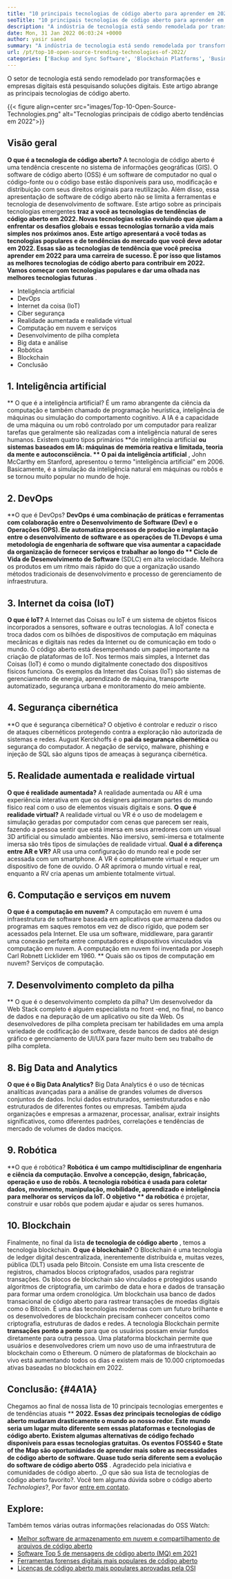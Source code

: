 ```yaml
---
title: "10 principais tecnologias de código aberto para aprender em 2022" 
seoTitle: "10 principais tecnologias de código aberto para aprender em 2022" 
description: "A indústria de tecnologia está sendo remodelada por transformações e empresas digitais está pesquisando soluções digitais. Esta postagem abrange as principais tecnologias de código aberto" 
date: Mon, 31 Jan 2022 06:03:24 +0000
author: yasir saeed
summary: "A indústria de tecnologia está sendo remodelada por transformações e empresas digitais está pesquisando soluções digitais. Este artigo abrange as principais tecnologias de código aberto." 
url: /pt/top-10-open-source-trending-technologies-of-2022/
categories: ['Backup and Sync Software', 'Blockchain Platforms', 'Business Intelligence Software', 'DevOps', 'Software Development']
---
```


O setor de tecnologia está sendo remodelado por transformações e empresas digitais está pesquisando soluções digitais. Este artigo abrange as principais tecnologias de código aberto.

{{< figure align=center src="images/Top-10-Open-Source-Technologies.png" alt="Tecnologias principais de código aberto tendências em 2022">}}


## **Visão geral**
**O que é a tecnologia de código aberto?**  A tecnologia de código aberto é uma tendência crescente no sistema de informações geográficas (GIS). O software de código aberto (OSS) é um software de computador no qual o código-fonte ou o código base estão disponíveis para uso, modificação e distribuição com seus direitos originais para reutilização. Além disso, essa apresentação de software de código aberto não se limita a ferramentas e tecnologia de desenvolvimento de software.
Este artigo sobre as principais tecnologias emergentes **traz a você as tecnologias de tendências de código aberto em 2022. Novas tecnologias estão evoluindo que ajudam a enfrentar os desafios globais e essas tecnologias tornarão a vida mais simples nos próximos anos. Este artigo apresentará a você todas as tecnologias populares e de tendências do mercado que você deve adotar em 2022. Essas são as tecnologias de tendência que você precisa aprender em 2022 para uma carreira de sucesso. É por isso que listamos as melhores tecnologias de código aberto para contribuir em 2022. Vamos começar com tecnologias populares e dar uma olhada nas melhores tecnologias futuras** .
  * Inteligência artificial
  * DevOps
  * Internet da coisa (IoT)
  * Cíber segurança
  * Realidade aumentada e realidade virtual
  * Computação em nuvem e serviços
  * Desenvolvimento de pilha completa
  * Big data e análise
  * Robótica
  * Blockchain
  * Conclusão

## 1. Inteligência artificial
** O que é a inteligência artificial? É um ramo abrangente da ciência da computação e também chamado de programação heurística, inteligência de máquinas ou simulação do comportamento cognitivo. A IA é a capacidade de uma máquina ou um robô controlado por um computador para realizar tarefas que geralmente são realizadas com a inteligência natural de seres humanos.
Existem quatro tipos primários **de inteligência artificial  **ou sistemas baseados em IA: máquinas de memória reativa e limitada, teoria da mente e autoconsciência. **  O pai da inteligência artificial** , John McCarthy em Stanford, apresentou o termo "inteligência artificial" em 2006. Basicamente, é a simulação da inteligência natural em máquinas ou robôs e se tornou muito popular no mundo de hoje.

## 2. DevOps
**O que é DevOps?  **DevOps é uma combinação de práticas e ferramentas com colaboração entre o Desenvolvimento de Software (Dev) e o Operações (OPS). Ele automatiza processos de produção e implantação entre o desenvolvimento de software e as operações de TI.Devops é uma metodologia de engenharia de software que visa aumentar a capacidade da organização de fornecer serviços e trabalhar ao longo do **  Ciclo de Vida de Desenvolvimento de Software**  (SDLC) em alta velocidade. Melhora os produtos em um ritmo mais rápido do que a organização usando métodos tradicionais de desenvolvimento e processo de gerenciamento de infraestrutura.

## 3. Internet da coisa (IoT)
**O que é IoT?**  A Internet das Coisas ou IoT é um sistema de objetos físicos incorporados a sensores, software e outras tecnologias. A IoT conecta e troca dados com os bilhões de dispositivos de computação em máquinas mecânicas e digitais nas redes da Internet ou de comunicação em todo o mundo. O código aberto está desempenhando um papel importante na criação de plataformas de IoT. Nos termos mais simples, a Internet das Coisas (IoT) é como o mundo digitalmente conectado dos dispositivos físicos funciona. Os exemplos da Internet das Coisas (IoT) são sistemas de gerenciamento de energia, aprendizado de máquina, transporte automatizado, segurança urbana e monitoramento do meio ambiente.

## 4. Segurança cibernética
**O que é segurança cibernética? O objetivo é controlar e reduzir o risco de ataques cibernéticos protegendo contra a exploração não autorizada de sistemas e redes. August Kerckhoffs é o  **pai da segurança cibernética**   ou segurança do computador. A negação de serviço, malware, phishing e injeção de SQL são alguns tipos de ameaças à segurança cibernética.

## 5. Realidade aumentada e realidade virtual
**O que é realidade aumentada?**  A realidade aumentada ou AR é uma experiência interativa em que os designers aprimoram partes do mundo físico real com o uso de elementos visuais digitais e sons.
**O que é realidade virtual?**  A realidade virtual ou VR é o uso de modelagem e simulação geradas por computador com cenas que parecem ser reais, fazendo a pessoa sentir que está imersa em seus arredores com um visual 3D artificial ou simulado ambientes. Não imersivo, semi-imersa e totalmente imersa são três tipos de simulações de realidade virtual.
**Qual é a diferença entre AR e VR?**  AR usa uma configuração do mundo real e pode ser acessada com um smartphone. A VR é completamente virtual e requer um dispositivo de fone de ouvido. O AR aprimora o mundo virtual e real, enquanto a RV cria apenas um ambiente totalmente virtual.

## 6. Computação e serviços em nuvem
**O que é a computação em nuvem?**  A computação em nuvem é uma infraestrutura de software baseada em aplicativos que armazena dados ou programas em saques remotos em vez de disco rígido, que podem ser acessados ​​pela Internet. Ele usa um software, middleware, para garantir uma conexão perfeita entre computadores e dispositivos vinculados via computação em nuvem. A computação em nuvem foi inventada por Joseph Carl Robnett Licklider em 1960.
** Quais são os tipos de computação em nuvem? Serviços de computação.

## 7. Desenvolvimento completo da pilha
** O que é o desenvolvimento completo da pilha? Um desenvolvedor da Web Stack completo é alguém especialista no front -end, no final, no banco de dados e na depuração de um aplicativo ou site da Web. Os desenvolvedores de pilha completa precisam ter habilidades em uma ampla variedade de codificação de software, desde bancos de dados até design gráfico e gerenciamento de UI/UX para fazer muito bem seu trabalho de pilha completa.

## 8. Big Data and Analytics
**O que é o Big Data Analytics?**  Big Data Analytics é o uso de técnicas analíticas avançadas para a análise de grandes volumes de diversos conjuntos de dados. Inclui dados estruturados, semiestruturados e não estruturados de diferentes fontes ou empresas. Também ajuda organizações e empresas a armazenar, processar, analisar, extrair insights significativos, como diferentes padrões, correlações e tendências de mercado de volumes de dados maciços.

## 9. Robótica
**O que é robótica?  **Robótica é um campo multidisciplinar de engenharia e ciência da computação. Envolve a concepção, design, fabricação, operação e uso de robôs. A tecnologia robótica é usada para coletar dados, movimento, manipulação, mobilidade, aprendizado e inteligência para melhorar os serviços da IoT. O objetivo **  da robótica**  é projetar, construir e usar robôs que podem ajudar e ajudar os seres humanos.

## 10. Blockchain
Finalmente, no final da lista **de tecnologia de código aberto** , temos a tecnologia blockchain.
**O que é blockchain?**  O Blockchain é uma tecnologia de ledger digital descentralizada, inerentemente distribuída e, muitas vezes, pública (DLT) usada pelo Bitcoin. Consiste em uma lista crescente de registros, chamados blocos criptografados, usados ​​para registrar transações. Os blocos de blockchain são vinculados e protegidos usando algoritmos de criptografia, um carimbo de data e hora e dados de transação para formar uma ordem cronológica. Um blockchain usa banco de dados transacional de código aberto para rastrear transações de moedas digitais como o Bitcoin. É uma das tecnologias modernas com um futuro brilhante e os desenvolvedores de blockchain precisam conhecer conceitos como criptografia, estruturas de dados e redes.
A tecnologia Blockchain permite **transações ponto a ponto**  para que os usuários possam enviar fundos diretamente para outra pessoa. Uma plataforma blockchain permite que usuários e desenvolvedores criem um novo uso de uma infraestrutura de blockchain como o Ethereum. O número de plataformas de blockchain ao vivo está aumentando todos os dias e existem mais de 10.000 criptomoedas ativas baseadas no blockchain em 2022.

## **Conclusão:**    {#4A1A}
Chegamos ao final de nossa lista de 10 principais tecnologias emergentes e de tendências atuais ** **2022. Essas dez principais tecnologias de código aberto mudaram drasticamente o mundo ao nosso redor. Este mundo seria um lugar muito diferente sem essas plataformas e tecnologias de código aberto. Existem algumas alternativas de código fechado disponíveis para essas tecnologias gratuitas. Os eventos FOSS4G e State of the Map são oportunidades de aprender mais sobre as necessidades de código aberto de software. Quase tudo seria diferente sem a evolução do software de código aberto OSS**  . Agradecido pela iniciativa e comunidades de código aberto.
_O que são sua lista de tecnologias de código aberto favorito?. Você tem alguma dúvida sobre o código aberto _Technologies_?, Por favor [entre em contato][1].

## Explore:
Também temos várias outras informações relacionadas do OSS Watch:
  * [Melhor software de armazenamento em nuvem e compartilhamento de arquivos de código aberto][2]
  * [Software Top 5 de mensagens de código aberto (MQ) em 2021][3]
  * [Ferramentas forenses digitais mais populares de código aberto][4]
  * [Licenças de código aberto mais populares aprovadas pela OSI][5]

  
[1]: mailto:yasir.saeed@aspose.com
[2]: https://products.containerize.com/backup-and-sync/
[3]: https://blog.containerize.com/message-queue-software/top-5-open-source-message-queue-software-in-2021/
[4]: https://blog.containerize.com/digital-forensic-tools/top-5-open-source-digital-forensic-tools-in-2021/
[5]: https://blog.containerize.com/licenses-standards/top-5-most-popular-osi-approved-open-source-licenses-of-2021/
